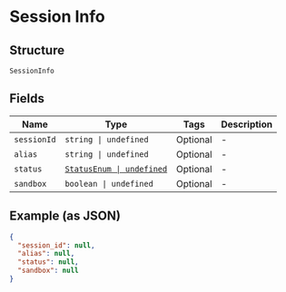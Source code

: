 
# Session Info

## Structure

`SessionInfo`

## Fields

| Name | Type | Tags | Description |
|  --- | --- | --- | --- |
| `sessionId` | `string \| undefined` | Optional | - |
| `alias` | `string \| undefined` | Optional | - |
| `status` | [`StatusEnum \| undefined`](../../doc/models/status-enum.md) | Optional | - |
| `sandbox` | `boolean \| undefined` | Optional | - |

## Example (as JSON)

```json
{
  "session_id": null,
  "alias": null,
  "status": null,
  "sandbox": null
}
```

